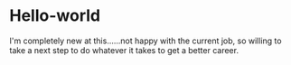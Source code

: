 # Hello-world 
I'm completely new at this......not happy with the current job, so willing to take a next step to do whatever it takes to get a better career.

